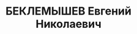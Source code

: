 ---
title: БЕКЛЕМЫШЕВ Евгений Николаевич
description: 'Род. 1907, г. Кизел, Пермская обл., русский, обр: высшее горное. Род
  занятий: главный инженер шахты им. Урицкого, прож: п. Половинка, Кизеловский р-н,
  Пермская обл.. Арест. 20.07.1937. Приговор: 17.01.1938, обв.: КР, вред., терр. -
  ВМН, конфискация имущества. Реабилитация - Военная коллегия ВС СССР'
---